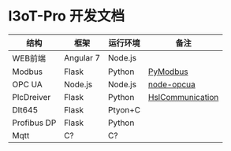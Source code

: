 # I3oT-Pro 开发文档

结构|框架|运行环境|备注
---|---|---|---
WEB前端|Angular 7|Node.js|
Modbus|Flask|Python|[PyModbus](https://github.com/riptideio/pymodbus)
OPC UA|Node.js|Node.js|[node-opcua](https://github.com/node-opcua/node-opcua)
PlcDreiver|Flask|Python|[HslCommunication](https://github.com/dathlin/HslCommunication)
Dlt645|Flask|Ptyon+C|
Profibus DP|Flask|Python|
Mqtt|C?|C?|
